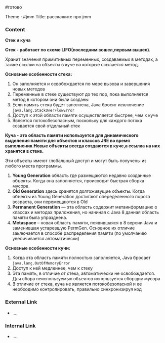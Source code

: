 #готово 

Theme : #jmm
Title: расскажите про jmm

### Content

**Стек и куча**

**Стек - работает по схеме LIFO(последним вошел,первым вышел).**

Хранит значения примитивных переменных, создаваемых в методах, а также ссылки на объекты в куче на которые ссылается метод.

**Основные особенности стека:**

1. Он заполняется и освобождается по мере вызова и завершения новых методов
2. Переменные в стеке существуют до тех пор, пока выполняется метод в котором они были созданы
3. Если память стека будет заполнена, Java бросит исключение `java.lang.StackOverFlowError`
4. Доступ к этой области памяти осуществляется быстрее, чем к куче
5. Является потокобезопасным, поскольку для каждого потока создается свой отдельный стек

**Куча - это область памяти используется для динамического выделения памяти для объектов и классов JRE во время выполнения.Новые объекты всегда создаются в куче,а ссылка на них хранятся в стеке.**

Эти объекты имеют глобальный доступ и могут быть получены из любого места программы.

1. **Young Generation** область где размещаются недавно созданные объекты. Когда она заполняется, происходит быстрая сборка мусора.
2. **Old Generation** здесь хранятся долгоживущие объекты. Когда объекты из Young Generation достигают опеределенного порога возраста, они перемещаются в Old
3. **Permanent Generation** — эта область содержит метаинформацию о классах и методах приложения, но начиная с Java 8 данная область памяти была упразднена.
4. **Metaspace** – новая область памяти, появившаяся в 8 версии Java и заменившая устаревшую PermGen. Основное их отличие заключается в способе распределения памяти (по умолчанию увеличивается автоматически)

**Основные особенности кучи:**

1. Когда эта область памяти полностью заполняется, Java бросает `java.lang.OutOfMemoryError`
2. Доступ к ней медленнее, чем к стеку
3. Эта память, в отличие от стека, автоматически не освобождается. Для сбора неиспользуемых объектов используется сборщик мусора
4. В отличие от стека, куча не является потокобезопасной и ее необходимо контролировать, правильно синхронизируя код

### External Link

- ....

### Internal Link

- ....
